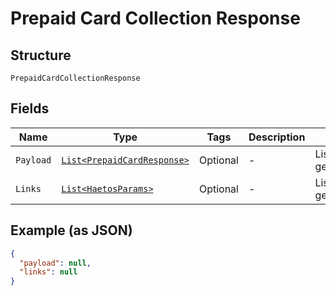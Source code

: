 
# Prepaid Card Collection Response

## Structure

`PrepaidCardCollectionResponse`

## Fields

| Name | Type | Tags | Description | Getter | Setter |
|  --- | --- | --- | --- | --- | --- |
| `Payload` | [`List<PrepaidCardResponse>`](../../doc/models/prepaid-card-response.md) | Optional | - | List<PrepaidCardResponse> getPayload() | setPayload(List<PrepaidCardResponse> payload) |
| `Links` | [`List<HaetosParams>`](../../doc/models/haetos-params.md) | Optional | - | List<HaetosParams> getLinks() | setLinks(List<HaetosParams> links) |

## Example (as JSON)

```json
{
  "payload": null,
  "links": null
}
```


